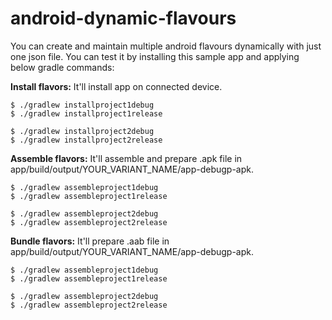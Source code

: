 # android-dynamic-flavours
You can create and maintain multiple android flavours dynamically with just one json file. You can test it by installing this sample app and applying below gradle commands:

**Install flavors:** It'll install app on connected device.
```
$ ./gradlew installproject1debug
$ ./gradlew installproject1release

$ ./gradlew installproject2debug
$ ./gradlew installproject2release
```

**Assemble flavors:** It'll assemble and prepare .apk file in app/build/output/YOUR_VARIANT_NAME/app-debugp-apk.
```
$ ./gradlew assembleproject1debug
$ ./gradlew assembleproject1release

$ ./gradlew assembleproject2debug
$ ./gradlew assembleproject2release
```


**Bundle flavors:** It'll prepare .aab file in app/build/output/YOUR_VARIANT_NAME/app-debugp-apk.
```
$ ./gradlew assembleproject1debug
$ ./gradlew assembleproject1release

$ ./gradlew assembleproject2debug
$ ./gradlew assembleproject2release
```
